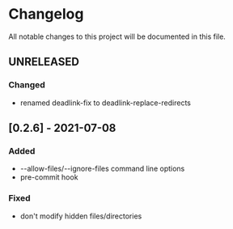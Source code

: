 # Changelog

All notable changes to this project will be documented in this file.

## UNRELEASED

### Changed
- renamed deadlink-fix to deadlink-replace-redirects


## [0.2.6] - 2021-07-08

### Added

- --allow-files/--ignore-files command line options
- pre-commit hook

### Fixed

- don't modify hidden files/directories
